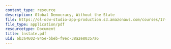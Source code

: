 ```yaml
---
content_type: resource
description: Global Democracy, Without the State
file: https://ol-ocw-studio-app-production.s3.amazonaws.com/courses/17-000j-political-philosophy-global-justice-spring-2003/6b3a4602845ebbebf9ec38a2e80357a6_lnstate.pdf
file_type: application/pdf
resourcetype: Document
title: lnstate.pdf
uid: 6b3a4602-845e-bbeb-f9ec-38a2e80357a6
---
```

